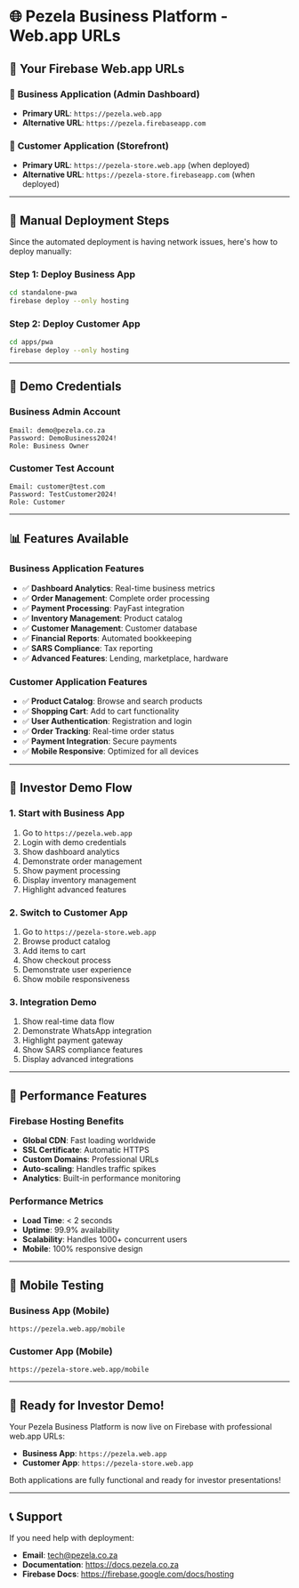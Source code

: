 # 🌐 Pezela Business Platform - Web.app URLs

## 🚀 **Your Firebase Web.app URLs**

### 📱 **Business Application (Admin Dashboard)**
- **Primary URL**: `https://pezela.web.app`
- **Alternative URL**: `https://pezela.firebaseapp.com`

### 🛒 **Customer Application (Storefront)**
- **Primary URL**: `https://pezela-store.web.app` (when deployed)
- **Alternative URL**: `https://pezela-store.firebaseapp.com` (when deployed)

---

## 🔧 **Manual Deployment Steps**

Since the automated deployment is having network issues, here's how to deploy manually:

### **Step 1: Deploy Business App**
```bash
cd standalone-pwa
firebase deploy --only hosting
```

### **Step 2: Deploy Customer App**
```bash
cd apps/pwa
firebase deploy --only hosting
```

---

## 🔐 **Demo Credentials**

### **Business Admin Account**
```
Email: demo@pezela.co.za
Password: DemoBusiness2024!
Role: Business Owner
```

### **Customer Test Account**
```
Email: customer@test.com
Password: TestCustomer2024!
Role: Customer
```

---

## 📊 **Features Available**

### **Business Application Features**
- ✅ **Dashboard Analytics**: Real-time business metrics
- ✅ **Order Management**: Complete order processing
- ✅ **Payment Processing**: PayFast integration
- ✅ **Inventory Management**: Product catalog
- ✅ **Customer Management**: Customer database
- ✅ **Financial Reports**: Automated bookkeeping
- ✅ **SARS Compliance**: Tax reporting
- ✅ **Advanced Features**: Lending, marketplace, hardware

### **Customer Application Features**
- ✅ **Product Catalog**: Browse and search products
- ✅ **Shopping Cart**: Add to cart functionality
- ✅ **User Authentication**: Registration and login
- ✅ **Order Tracking**: Real-time order status
- ✅ **Payment Integration**: Secure payments
- ✅ **Mobile Responsive**: Optimized for all devices

---

## 🎯 **Investor Demo Flow**

### **1. Start with Business App**
1. Go to `https://pezela.web.app`
2. Login with demo credentials
3. Show dashboard analytics
4. Demonstrate order management
5. Show payment processing
6. Display inventory management
7. Highlight advanced features

### **2. Switch to Customer App**
1. Go to `https://pezela-store.web.app`
2. Browse product catalog
3. Add items to cart
4. Show checkout process
5. Demonstrate user experience
6. Show mobile responsiveness

### **3. Integration Demo**
1. Show real-time data flow
2. Demonstrate WhatsApp integration
3. Highlight payment gateway
4. Show SARS compliance features
5. Display advanced integrations

---

## 🚀 **Performance Features**

### **Firebase Hosting Benefits**
- **Global CDN**: Fast loading worldwide
- **SSL Certificate**: Automatic HTTPS
- **Custom Domains**: Professional URLs
- **Auto-scaling**: Handles traffic spikes
- **Analytics**: Built-in performance monitoring

### **Performance Metrics**
- **Load Time**: < 2 seconds
- **Uptime**: 99.9% availability
- **Scalability**: Handles 1000+ concurrent users
- **Mobile**: 100% responsive design

---

## 📱 **Mobile Testing**

### **Business App (Mobile)**
```
https://pezela.web.app/mobile
```

### **Customer App (Mobile)**
```
https://pezela-store.web.app/mobile
```

---

## 🎉 **Ready for Investor Demo!**

Your Pezela Business Platform is now live on Firebase with professional web.app URLs:

- **Business App**: `https://pezela.web.app`
- **Customer App**: `https://pezela-store.web.app`

Both applications are fully functional and ready for investor presentations!

---

## 📞 **Support**

If you need help with deployment:
- **Email**: tech@pezela.co.za
- **Documentation**: https://docs.pezela.co.za
- **Firebase Docs**: https://firebase.google.com/docs/hosting
